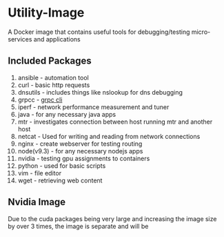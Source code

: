 # Utility-Image

A Docker image that contains useful tools for debugging/testing micro-services and applications

## Included Packages

1. ansible - automation tool
1. curl - basic http requests
1. dnsutils - includes things like nslookup for dns debugging
1. grpcc - [grpc cli](https://github.com/njpatel/grpcc)
1. iperf - network performance measurement and tuner
1. java - for any necessary java apps
1. mtr - investigates connection between host running mtr and another host
1. netcat - Used for writing and reading from network connections
1. nginx - create webserver for testing routing
1. node(v9.3) - for any necessary nodejs apps 
1. nvidia - testing gpu assignments to containers
1. python - used for basic scripts
1. vim - file editor
1. wget - retrieving web content

## Nvidia Image

Due to the cuda packages being very large and increasing the image size by over 3 times, the image is separate and will be 
